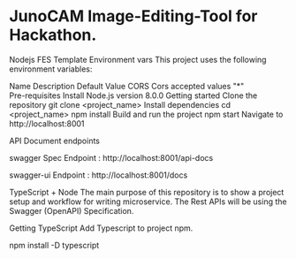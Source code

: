 # JunoCAM Image-Editing-Tool for Hackathon.
Nodejs FES Template
Environment vars
This project uses the following environment variables:

Name	Description	Default Value
CORS	Cors accepted values	"*"  
Pre-requisites
Install Node.js version 8.0.0
Getting started
Clone the repository
git clone  <git lab template url> <project_name>
Install dependencies
cd <project_name>
npm install
Build and run the project
npm start
Navigate to http://localhost:8001

API Document endpoints

swagger Spec Endpoint : http://localhost:8001/api-docs

swagger-ui Endpoint : http://localhost:8001/docs

TypeScript + Node
The main purpose of this repository is to show a project setup and workflow for writing microservice. The Rest APIs will be using the Swagger (OpenAPI) Specification.

Getting TypeScript
Add Typescript to project npm.

npm install -D typescript

